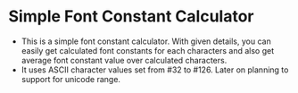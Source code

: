 # Simple Font Constant Calculator
* This is a simple font constant calculator. With given details, you can easily get calculated font constants for each characters and also get average font constant value over calculated characters.
* It uses ASCII character values set from #32 to #126. Later on planning to support for unicode range.